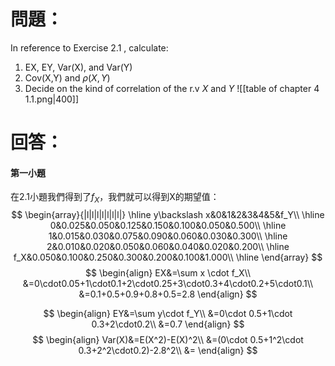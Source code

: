 # 問題：
In reference to Exercise 2.1 , calculate:
1. EX, EY, Var(X), and Var(Y)
2. Cov(X,Y) and $\rho(X,Y)$
3. Decide on the kind of correlation of the r.v $X$ and $Y$ 
![[table of chapter 4 1.1.png|400]]
# 回答：
#### 第一小題 
在2.1小題我們得到了$f_X$，我們就可以得到X的期望值：
$$
\begin{array}{|l|l|l|l|l|l|l|}
\hline
y\backslash x&0&1&2&3&4&5&f_Y\\
\hline
0&0.025&0.050&0.125&0.150&0.100&0.050&0.500\\
\hline
1&0.015&0.030&0.075&0.090&0.060&0.030&0.300\\
\hline
2&0.010&0.020&0.050&0.060&0.040&0.020&0.200\\
\hline
f_X&0.050&0.100&0.250&0.300&0.200&0.100&1.000\\
\hline
\end{array}
$$
$$
\begin{align}
EX&=\sum x \cdot f_X\\
&=0\cdot0.05+1\cdot0.1+2\cdot0.25+3\cdot0.3+4\cdot0.2+5\cdot0.1\\
&=0.1+0.5+0.9+0.8+0.5=2.8
\end{align}
$$

$$
\begin{align}
EY&=\sum y\cdot f_Y\\
&=0\cdot 0.5+1\cdot 0.3+2\cdot0.2\\
&=0.7
\end{align}
$$
$$
\begin{align}
Var(X)&=E(X^2)-E(X)^2\\
&=(0\cdot 0.5+1^2\cdot 0.3+2^2\cdot0.2)-2.8^2\\
&=
\end{align}
$$